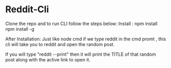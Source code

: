 # Reddit-Cli

Clone the repo and to run CLI follow the steps below:
Install : npm install
          npm install -g 
          
After Installation:
Just like node cmd if we type reddit in the cmd promt , this cli will take you to reddit and open the random post.

If you will type "reddit --print" then it will print the TITLE of that random post along with the active link to open it.
